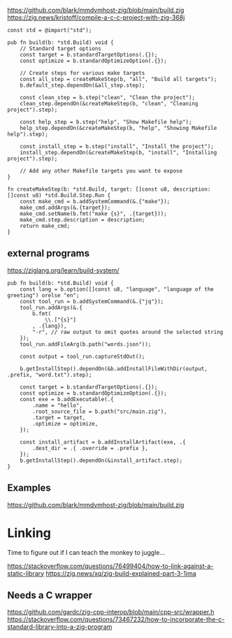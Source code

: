 https://github.com/blark/mmdvmhost-zig/blob/main/build.zig
https://zig.news/kristoff/compile-a-c-c-project-with-zig-368j

```zig
const std = @import("std");

pub fn build(b: *std.Build) void {
    // Standard target options
    const target = b.standardTargetOptions(.{});
    const optimize = b.standardOptimizeOption(.{});

    // Create steps for various make targets
    const all_step = createMakeStep(b, "all", "Build all targets");
    b.default_step.dependOn(&all_step.step);

    const clean_step = b.step("clean", "Clean the project");
    clean_step.dependOn(&createMakeStep(b, "clean", "Cleaning project").step);

    const help_step = b.step("help", "Show Makefile help");
    help_step.dependOn(&createMakeStep(b, "help", "Showing Makefile help").step);

    const install_step = b.step("install", "Install the project");
    install_step.dependOn(&createMakeStep(b, "install", "Installing project").step);

    // Add any other Makefile targets you want to expose
}

fn createMakeStep(b: *std.Build, target: []const u8, description: []const u8) *std.Build.Step.Run {
    const make_cmd = b.addSystemCommand(&.{"make"});
    make_cmd.addArgs(&.{target});
    make_cmd.setName(b.fmt("make {s}", .{target}));
    make_cmd.step.description = description;
    return make_cmd;
}
```

## external programs

https://ziglang.org/learn/build-system/

```zig
pub fn build(b: *std.Build) void {
    const lang = b.option([]const u8, "language", "language of the greeting") orelse "en";
    const tool_run = b.addSystemCommand(&.{"jq"});
    tool_run.addArgs(&.{
        b.fmt(
            \\.["{s}"]
        , .{lang}),
        "-r", // raw output to omit quotes around the selected string
    });
    tool_run.addFileArg(b.path("words.json"));

    const output = tool_run.captureStdOut();

    b.getInstallStep().dependOn(&b.addInstallFileWithDir(output, .prefix, "word.txt").step);

    const target = b.standardTargetOptions(.{});
    const optimize = b.standardOptimizeOption(.{});
    const exe = b.addExecutable(.{
        .name = "hello",
        .root_source_file = b.path("src/main.zig"),
        .target = target,
        .optimize = optimize,
    });

    const install_artifact = b.addInstallArtifact(exe, .{
        .dest_dir = .{ .override = .prefix },
    });
    b.getInstallStep().dependOn(&install_artifact.step);
}
```

## Examples

https://github.com/blark/mmdvmhost-zig/blob/main/build.zig

# Linking

Time to figure out if I can teach the monkey to juggle...

https://stackoverflow.com/questions/76499404/how-to-link-against-a-static-library
https://zig.news/xq/zig-build-explained-part-3-1ima

## Needs a C wrapper

https://github.com/gardc/zig-cpp-interop/blob/main/cpp-src/wrapper.h
https://stackoverflow.com/questions/73467232/how-to-incorporate-the-c-standard-library-into-a-zig-program
